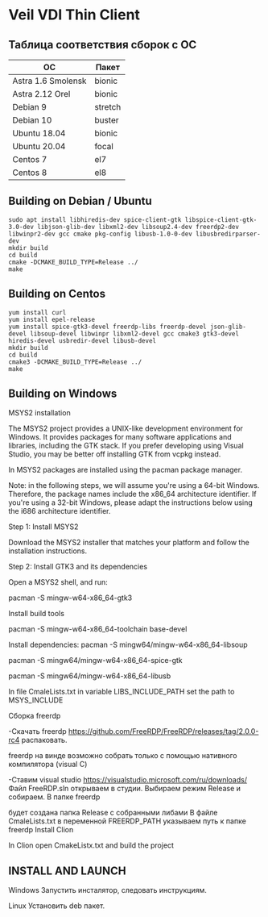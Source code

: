 # Veil VDI Thin Client
## Таблица соответствия сборок с ОС

| ОС                 | Пакет   |
|--------------------|---------|
| Astra 1.6 Smolensk | bionic  |
| Astra 2.12 Orel    | bionic  |
| Debian 9           | stretch |
| Debian 10          | buster  |
| Ubuntu 18.04       | bionic  |
| Ubuntu 20.04       | focal   |
| Centos 7           |  el7    |
| Centos 8           |  el8    |

## Building on Debian / Ubuntu
```
sudo apt install libhiredis-dev spice-client-gtk libspice-client-gtk-3.0-dev libjson-glib-dev libxml2-dev libsoup2.4-dev freerdp2-dev libwinpr2-dev gcc cmake pkg-config libusb-1.0-0-dev libusbredirparser-dev
mkdir build
cd build
cmake -DCMAKE_BUILD_TYPE=Release ../
make
```

## Building on Centos
```
yum install curl
yum install epel-release
yum install spice-gtk3-devel freerdp-libs freerdp-devel json-glib-devel libsoup-devel libwinpr libxml2-devel gcc cmake3 gtk3-devel hiredis-devel usbredir-devel libusb-devel
mkdir build
cd build
cmake3 -DCMAKE_BUILD_TYPE=Release ../
make
```

## Building on Windows

MSYS2 installation


The MSYS2 project provides a UNIX-like development environment for Windows. It provides packages for many software applications and libraries, including the GTK stack. If you prefer developing using Visual Studio, you may be better off installing GTK from vcpkg instead.


In MSYS2 packages are installed using the pacman package manager.


Note: in the following steps, we will assume you're using a 64-bit Windows. Therefore, the package names include the x86_64 architecture identifier. If you're using a 32-bit Windows, please adapt the instructions below using the i686 architecture identifier.

Step 1: Install MSYS2


Download the MSYS2 installer that matches your platform and follow the installation instructions.

Step 2: Install GTK3 and its dependencies


Open a MSYS2 shell, and run:

pacman -S mingw-w64-x86_64-gtk3


Install build tools

pacman -S mingw-w64-x86_64-toolchain base-devel


Install dependencies:
pacman -S mingw64/mingw-w64-x86_64-libsoup

pacman -S mingw64/mingw-w64-x86_64-spice-gtk

pacman -S mingw64/mingw-w64-x86_64-libusb

In file CmaleLists.txt in variable LIBS_INCLUDE_PATH set the path to MSYS_INCLUDE


Сборка freerdp

-Скачать freerdp https://github.com/FreeRDP/FreeRDP/releases/tag/2.0.0-rc4 распаковать.

freerdp на винде возможно собрать только с помощью нативного компилятора (visual C) 

-Ставим visual studio https://visualstudio.microsoft.com/ru/downloads/
Файл FreeRDP.sln открываем в студии. Выбираем режим Release и собираем. В папке freerdp

будет создана папка Release с собранными либами
В файле CmaleLists.txt в переменной FREERDP_PATH указываем путь к папке freerdp
 Install Clion


In Clion open CmakeListx.txt and build the project



## INSTALL AND LAUNCH

Windows
Запустить инсталятор, следовать инструкциям. 

Linux
Установить deb пакет.
